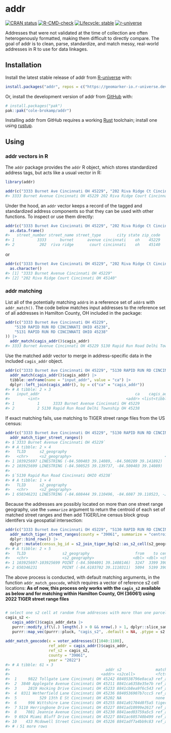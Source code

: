 
<!-- README.md is generated from README.Rmd. Please edit that file -->

# addr

<!-- badges: start -->

[![CRAN
status](https://www.r-pkg.org/badges/version/addr)](https://CRAN.R-project.org/package=addr)
[![R-CMD-check](https://github.com/cole-brokamp/addr/actions/workflows/R-CMD-check.yaml/badge.svg)](https://github.com/cole-brokamp/addr/actions/workflows/R-CMD-check.yaml)
[![Lifecycle:
stable](https://img.shields.io/badge/lifecycle-stable-brightgreen.svg)](https://lifecycle.r-lib.org/articles/stages.html#stable)
[![r-universe](https://geomarker-io.r-universe.dev/badges/addr)](https://geomarker-io.r-universe.dev/addr)
<!-- badges: end -->

Addresses that were not validated at the time of collection are often
heterogenously formatted, making them difficult to directly compare. The
goal of addr is to clean, parse, standardize, and match messy,
real-world addresses in R to use for data linkages.

## Installation

Install the latest stable release of addr from
[R-universe](https://r-universe.dev) with:

``` r
install.packages("addr", repos = c("https://geomarker-io.r-universe.dev", "https://cloud.r-project.org"))
```

Or, install the development version of addr from
[GitHub](https://github.com/) with:

``` r
# install.packages("pak")
pak::pak("cole-brokamp/addr")
```

Installing addr from GitHub requires a working
[Rust](https://www.rust-lang.org/learn/get-started) toolchain; install
one using [rustup](https://www.rust-lang.org/tools/install).

## Using

### addr vectors in R

The `addr` package provides the `addr` R object, which stores
standardized address tags, but acts like a usual vector in R:

``` r
library(addr)
```

``` r
addr(c("3333 Burnet Ave Cincinnati OH 45229", "202 Riva Ridge Ct Cincinnati OH 45140"))
#> 3333 Burnet Avenue Cincinnati OH 45229 202 Riva Ridge Court Cincinnati OH 45140
```

Under the hood, an `addr` vector keeps a record of the tagged and
standardized address components so that they can be used with other
functions. To inspect or use them directly:

``` r
addr(c("3333 Burnet Ave Cincinnati OH 45229", "202 Riva Ridge Ct Cincinnati OH 45140")) |>
  as.data.frame()
#>   street_number street_name street_type       city state zip_code
#> 1          3333      burnet      avenue cincinnati    oh    45229
#> 2           202  riva ridge       court cincinnati    oh    45140
```

or

``` r
addr(c("3333 Burnet Ave Cincinnati OH 45229", "202 Riva Ridge Ct Cincinnati OH 45140")) |>
  as.character()
#> [1] "3333 Burnet Avenue Cincinnati OH 45229"  
#> [2] "202 Riva Ridge Court Cincinnati OH 45140"
```

### addr matching

List all of the potentially matching `addr`s in a reference set of
`addr`s with `addr_match()`. The code below matches input addresses to
the reference set of all addresses in Hamilton County, OH included in
the package:

``` r
addr(c("3333 Burnet Ave Cincinnati OH 45229", 
    "5130 RAPID RUN RD CINCINNATI OHIO 45238",
    "5131 RAPID RUN RD CINCINNATI OHIO 45238"
)) |>
  addr_match(cagis_addr()$cagis_addr)
#> 3333 Burnet Avenue Cincinnati OH 45229 5130 Rapid Run Road Delhi Township OH 45238 NA NA NA NA NA NA
```

Use the matched addr vector to merge in address-specific data in the
included `cagis_addr` object.

``` r
addr(c("3333 Burnet Ave Cincinnati OH 45229", "5130 RAPID RUN RD CINCINNATI OHIO 45238")) |>
  addr_match(cagis_addr()$cagis_addr) |>
  tibble::enframe(name = "input_addr", value = "ca") |>
  dplyr::left_join(cagis_addr(), by = c("ca" = "cagis_addr"))
#> # A tibble: 2 × 3
#>   input_addr                                          ca    cagis_addr_data
#>        <int>                                      <addr> <list<tibble[,6]>>
#> 1          1      3333 Burnet Avenue Cincinnati OH 45229            [1 × 6]
#> 2          2 5130 Rapid Run Road Delhi Township OH 45238            [1 × 6]
```

If exact matching fails, use matching to TIGER street range files from
the US census:

``` r
addr(c("3333 Burnet Ave Cincinnati OH 45229", "5130 RAPID RUN RD CINCINNATI OHIO 45238")) |>
  addr_match_tiger_street_ranges()
#> $`3333 Burnet Avenue Cincinnati OH 45229`
#> # A tibble: 2 × 4
#>   TLID      s2_geography                                            from    to
#>   <chr>     <s2_geography>                                         <dbl> <dbl>
#> 1 103925697 LINESTRING (-84.500403 39.14089, -84.500289 39.141892)  3301  3399
#> 2 103925699 LINESTRING (-84.500525 39.139737, -84.500403 39.14089)  3247  3398
#> 
#> $`5130 Rapid Run Road Cincinnati OHIO 45238`
#> # A tibble: 1 × 4
#>   TLID      s2_geography                                              from    to
#>   <chr>     <s2_geography>                                           <dbl> <dbl>
#> 1 650346231 LINESTRING (-84.608444 39.110496, -84.6087 39.110523, -…  5094  5199
```

Because the addresses are possibly located on more than one street range
geography, use the `summarize` argument to return the centroid of each
set of matched street ranges and then add TIGER/Line census block group
identifers via geospatial intersection:

``` r
addr(c("3333 Burnet Ave Cincinnati OH 45229", "5130 RAPID RUN RD CINCINNATI OHIO 45238")) |>
  addr_match_tiger_street_ranges(county = "39061", summarize = "centroid") |>
  dplyr::bind_rows() |>
  dplyr::mutate(census_bg_id = s2_join_tiger_bg(s2::as_s2_cell(s2_geography)))
#> # A tibble: 2 × 5
#>   TLID                s2_geography                    from    to census_bg_id
#>   <chr>               <s2_geography>                 <dbl> <dbl> <chr>       
#> 1 103925697-103925699 POINT (-84.5004091 39.1408146)  3247  3399 390610270002
#> 2 650346231           POINT (-84.6103702 39.1110311)  5094  5199 390610214011
```

The above process is conducted, with default matching arguments, in the
function `addr_match_geocode`, which requires a vector of reference s2
cell locations: **As of now, this process only works with the `cagis_s2`
available as below and for matching within Hamilton County, OH (36061)
using 2022 TIGER street range files**

``` r

# select one s2 cell at random from addresses with more than one parcel identifier and coordinates
cagis_s2 <-
   cagis_addr()$cagis_addr_data |>
   purrr::modify_if(\(.) length(.) > 0 && nrow(.) > 1, dplyr::slice_sample, n = 1) |>
   purrr::map_vec(purrr::pluck, "cagis_s2", .default = NA, .ptype = s2::s2_cell())
   
addr_match_geocode(x = voter_addresses()[1040:1100], 
                   ref_addr = cagis_addr()$cagis_addr,
                   ref_s2 = cagis_s2,
                   county = "39061",
                   year = "2022")
#> # A tibble: 61 × 3
#>                                          addr s2               match_method
#>                                        <addr> <s2cell>         <fct>       
#>  1     9822 Tollgate Lane Cincinnati OH 45242 8840538796e0aca3 ref_addr    
#>  2  3840 Applegate Avenue Cincinnati OH 45211 8841ca6358e35e7b ref_addr    
#>  3     2819 Hocking Drive Cincinnati OH 45233 8841cb8ea9f6c543 ref_addr    
#>  4  8311 Wetherfield Lane Cincinnati OH 45236 8840536907b7ccc5 ref_addr    
#>  5          529 13th E St Cincinnati OH 45202 NA               none        
#>  6     996 Wittshire Lane Cincinnati OH 45255 8841a91704d8f5a5 tiger_range 
#>  7 5110 Herringbone Drive Cincinnati OH 45227 8841ad10999e2617 ref_addr    
#>  8    7081 Jeannie Avenue Cincinnati OH 45230 8841aed03759a5c5 ref_addr    
#>  9 6924 Miami Bluff Drive Cincinnati OH 45227 8841ac605740b499 ref_addr    
#> 10    433 Mcdowell Street Cincinnati OH 45226 8841adf7a4bb9c83 ref_addr    
#> # ℹ 51 more rows
```
